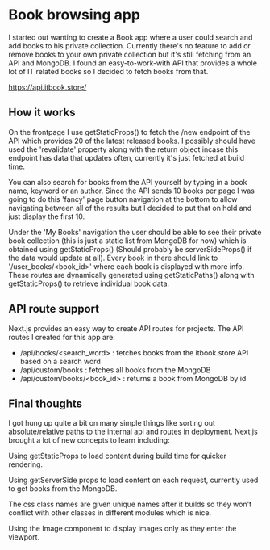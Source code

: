 # Book browsing app

I started out wanting to create a Book app where a user could search and add books to his private collection. Currently there's no feature to add or remove books to your own private collection but it's still fetching from an API and MongoDB. I found an easy-to-work-with API that provides a whole lot of IT related books so I decided to fetch books from that.

https://api.itbook.store/

## How it works
On the frontpage I use getStaticProps() to fetch the /new endpoint of the API which provides 20 of the latest released books. I possibly should have used the 'revalidate' property along with the return object incase this endpoint has data that updates often, currently it's just fetched at build time.

You can also search for books from the API yourself by typing in a book name, keyword or an author. Since the API sends 10 books per page I was going to do this 'fancy' page button navigation at the bottom to allow navigating between all of the results but I decided to put that on hold and just display the first 10.

Under the 'My Books' navigation the user should be able to see their private book collection (this is just a static list from MongoDB for now) which is obtained using getStaticProps() (Should probably be serverSideProps() if the data would update at all). Every book in there should link to '/user_books/<book_id>' where each book is displayed with more info. These routes are dynamically generated using getStaticPaths() along with getStaticProps() to retrieve individual book data.

## API route support
Next.js provides an easy way to create API routes for projects. The API routes I created for this app are:

* /api/books/<search_word> : fetches books from the itbook.store API based on a search word
* /api/custom/books : fetches all books from the MongoDB
* /api/custom/books/<book_id> : returns a book from MongoDB by id

## Final thoughts
I got hung up quite a bit on many simple things like sorting out absolute/relative paths to the internal api and routes in deployment.
Next.js brought a lot of new concepts to learn including:

Using getStaticProps to load content during build time for quicker rendering.

Using getServerSide props to load content on each request, currently used to get books from the MongoDB.

The css class names are given unique names after it builds so they won't conflict with other classes in different modules which is nice.

Using the Image component to display images only as they enter the viewport.